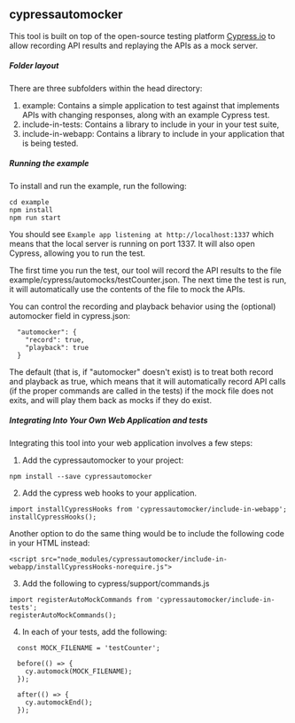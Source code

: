 ## cypressautomocker

This tool is built on top of the open-source testing platform [Cypress.io](https://www.cypress.io/) to allow recording API results and replaying the APIs as a mock server.

##### Folder layout

There are three subfolders within the head directory:
1. example: Contains a simple application to test against that implements APIs with changing responses, along with an example Cypress test.
2. include-in-tests: Contains a library to include in your in your test suite,
3. include-in-webapp: Contains a library to include in your application that is being tested.

##### Running the example

To install and run the example, run the following:
```
cd example
npm install
npm run start
```

You should see `Example app listening at http://localhost:1337` which means that the local server is running on port 1337. It will also open Cypress, allowing you to run the test.

The first time you run the test, our tool will record the API results to the file example/cypress/automocks/testCounter.json. The next time the test is run, it will automatically use the contents of the file to mock the APIs. 

You can control the recording and playback behavior using the (optional) automocker field in cypress.json:
```
  "automocker": {
    "record": true,
    "playback": true
  }
```

The default (that is, if "automocker" doesn't exist) is to treat both record and playback as true, which means that it will automatically record API calls (if the proper commands are called in the tests) if the mock file does not exits, and will play them back as mocks if they do exist.

##### Integrating Into Your Own Web Application and tests

Integrating this tool into your web application involves a few steps:

1. Add the cypressautomocker to your project:
```
npm install --save cypressautomocker
```

2. Add the cypress web hooks to your application.
```
import installCypressHooks from 'cypressautomocker/include-in-webapp';
installCypressHooks();
```
Another option to do the same thing would be to include the following code in your HTML instead:
```
<script src="node_modules/cypressautomocker/include-in-webapp/installCypressHooks-norequire.js">
```

3. Add the following to cypress/support/commands.js
```
import registerAutoMockCommands from 'cypressautomocker/include-in-tests';
registerAutoMockCommands();
```

4. In each of your tests, add the following:

```
  const MOCK_FILENAME = 'testCounter';

  before(() => {
    cy.automock(MOCK_FILENAME);
  });

  after(() => {
    cy.automockEnd();
  });
```
